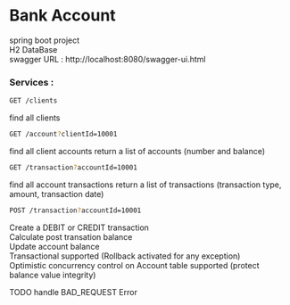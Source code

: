 # Bank Account
spring boot project     
H2 DataBase       
swagger URL : http://localhost:8080/swagger-ui.html     

### Services :
```sh
GET /clients
```
find all clients
```sh
GET /account?clientId=10001
```
find all client accounts
return a list of accounts (number and balance)

```sh
GET /transaction?accountId=10001
```
find all account transactions
return a list of transactions (transaction type, amount, transaction date)
```sh
POST /transaction?accountId=10001
```
Create a DEBIT or CREDIT transaction     
Calculate post transation balance    
Update account balance    
Transactional supported (Rollback activated for any exception)       
Optimistic concurrency control on Account table supported (protect balance value integrity)  

TODO handle BAD_REQUEST Error    
